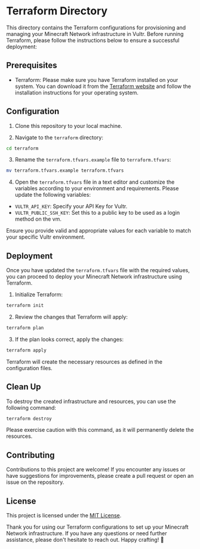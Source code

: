 # Terraform Directory

This directory contains the Terraform configurations for provisioning and managing your Minecraft Network infrastructure in Vultr. Before running Terraform, please follow the instructions below to ensure a successful deployment:

## Prerequisites

- Terraform: Please make sure you have Terraform installed on your system. You can download it from the [Terraform website](https://developer.hashicorp.com/terraform/downloads) and follow the installation instructions for your operating system.

## Configuration

1. Clone this repository to your local machine.

2. Navigate to the `terraform` directory:

```bash
cd terraform
```

3. Rename the `terraform.tfvars.example` file to `terraform.tfvars`:

```bash
mv terraform.tfvars.example terraform.tfvars
```

4. Open the `terraform.tfvars` file in a text editor and customize the variables according to your environment and requirements. Please update the following variables:

- `VULTR_API_KEY`: Specify your API Key for Vultr.
- `VULTR_PUBLIC_SSH_KEY`: Set this to a public key to be used as a login method on the vm.

Ensure you provide valid and appropriate values for each variable to match your specific Vultr environment.

## Deployment

Once you have updated the `terraform.tfvars` file with the required values, you can proceed to deploy your Minecraft Network infrastructure using Terraform.

1. Initialize Terraform:

```bash
terraform init
```

2. Review the changes that Terraform will apply:

```bash
terraform plan
```

3. If the plan looks correct, apply the changes:

```bash
terraform apply
```

Terraform will create the necessary resources as defined in the configuration files.

## Clean Up

To destroy the created infrastructure and resources, you can use the following command:

```bash
terraform destroy
```

Please exercise caution with this command, as it will permanently delete the resources.

## Contributing

Contributions to this project are welcome! If you encounter any issues or have suggestions for improvements, please create a pull request or open an issue on the repository.

## License

This project is licensed under the [MIT License](../LICENSE).

Thank you for using our Terraform configurations to set up your Minecraft Network infrastructure. If you have any questions or need further assistance, please don't hesitate to reach out. Happy crafting! 🚀